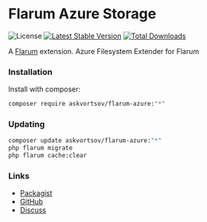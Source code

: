 # Flarum Azure Storage

![License](https://img.shields.io/badge/license-MIT-blue.svg) [![Latest Stable Version](https://img.shields.io/packagist/v/askvortsov/flarum-azure.svg)](https://packagist.org/packages/askvortsov/flarum-azure) [![Total Downloads](https://img.shields.io/packagist/dt/askvortsov/flarum-azure.svg)](https://packagist.org/packages/askvortsov/flarum-azure)

A [Flarum](http://flarum.org) extension. Azure Filesystem Extender for Flarum

### Installation

Install with composer:

```sh
composer require askvortsov/flarum-azure:"*"
```

### Updating

```sh
composer update askvortsov/flarum-azure:"*"
php flarum migrate
php flarum cache:clear
```

### Links

- [Packagist](https://packagist.org/packages/askvortsov/flarum-azure)
- [GitHub](https://github.com/askvortsov/flarum-azure)
- [Discuss](https://discuss.flarum.org/d/PUT_DISCUSS_SLUG_HERE)
